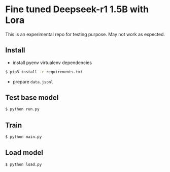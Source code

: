 # Fine tuned Deepseek-r1 1.5B with Lora

This is an experimental repo for testing purpose. May not work as expected.

## Install
- install pyenv virtualenv dependencies
```bash
$ pip3 install -r requirements.txt
```
- prepare `data.jsonl`

## Test base model
```bash
$ python run.py
```

## Train
```bash
$ python main.py
```

## Load model
```bash
$ python load.py
```
